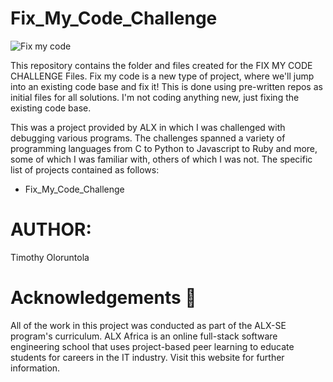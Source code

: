 # Fix_My_Code_Challenge

![Fix my code](https://user-images.githubusercontent.com/110098940/219950176-b01d033c-dde0-4727-879b-cfe5575af5e0.png)


This repository contains the folder and files created for the FIX MY CODE CHALLENGE Files. Fix my code is a new type of project, where we'll jump into an existing code base and fix it! This is done using pre-written repos as initial files for all solutions. I'm not coding anything new, just fixing the existing code base.


This was a project provided by ALX in which I was challenged with debugging various programs. The challenges spanned a variety of programming languages from C to Python to Javascript to Ruby and more, some of which I was familiar with, others of which I was not. The specific list of projects contained as follows:

* Fix_My_Code_Challenge

# AUTHOR:
Timothy Oloruntola

# Acknowledgements 🙏

All of the work in this project was conducted as part of the ALX-SE program's curriculum. ALX Africa is an online full-stack software engineering school that uses project-based peer learning to educate students for careers in the IT industry. Visit this website for further information.
